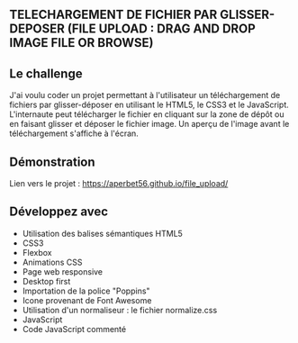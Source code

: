 ## TELECHARGEMENT DE FICHIER PAR GLISSER-DEPOSER (FILE UPLOAD : DRAG AND DROP IMAGE FILE OR BROWSE)

## Le challenge

J'ai voulu coder un projet permettant à l'utilisateur un téléchargement de fichiers par glisser-déposer en utilisant le HTML5, le CSS3 et le JavaScript. L'internaute peut télécharger le fichier en cliquant sur la zone de dépôt ou en faisant glisser et déposer le fichier image. Un aperçu de l'image avant le téléchargement s'affiche à l'écran.

## Démonstration

Lien vers le projet : https://aperbet56.github.io/file_upload/

## Développez avec

- Utilisation des balises sémantiques HTML5
- CSS3
- Flexbox
- Animations CSS
- Page web responsive
- Desktop first
- Importation de la police "Poppins"
- Icone provenant de Font Awesome
- Utilisation d'un normaliseur : le fichier normalize.css
- JavaScript
- Code JavaScript commenté
